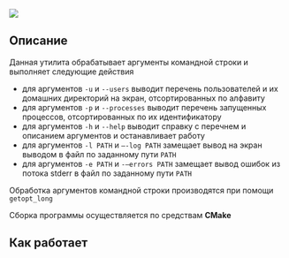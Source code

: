 ![](https://imagizer.imageshack.com/img924/8661/PZR525.png)

## Описание

Данная утилита обрабатывает аргументы командной строки и выполняет следующие действия

- для аргументов `-u` и `--users` выводит перечень пользователей и их домашних директорий на экран, отсортированных по алфавиту
- для аргументов `-p` и `--processes` выводит перечень запущенных процессов, отсортированных по их идентификатору
- для аргументов `-h` и `--help` выводит справку с перечнем и описанием аргументов и останавливает работу
- для аргументов `-l PATH` и `–-log PATH` замещает вывод на экран выводом в файл по заданному пути `PATH`
- для аргументов `-e PATH` и `-–errors PATH` замещает вывод ошибок из потока stderr в файл по заданному пути `PATH`

Обработка аргументов командной строки производятся при помощи `getopt_long`

Сборка программы осуществляется по средствам **CMake**

## Как работает

